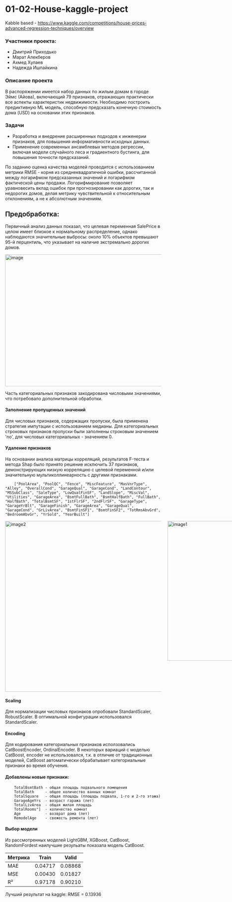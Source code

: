 # 01-02-House-kaggle-project

Kabble based - https://www.kaggle.com/competitions/house-prices-advanced-regression-techniques/overview

### Участники проекта:
* Дмитрий Приходько
* Марат Алекберов
* Ахмед Хулаев
* Надежда Ишпайкина

### Описание проекта
В распоряжении имеется набор данных по жилым домам в городе Эймс (Айова), включающий 79 признаков, отражающих практически все аспекты характеристик недвижимости. Необходимо построить предиктивную ML модель, способную предсказать конечную стоимость дома (USD) на основании этих признаков. 

### Задачи
* Разработка и внедрение расширенных подходов к инженерии признаков, для повышения информативности исходных данных.
* Применение современных ансамблевых методов регрессии, включая модели случайного леса и градиентного бустинга, для повышения точности предсказаний.

По заданию оценка качества моделей проводится с использованием метрики RMSE - корня из среднеквадратичной ошибки, рассчитанной между логарифмом предсказанных значений и логарифмом фактической цены продажи. Логорифмирование позволяет уравновесить вклад ошибок при прогнозировании как дорогих, так и недорогих домов, делая метрику чувствительной к относительным отклонениям, а не к абсолютным значениям.

## Предобработка:
Первичный анализ данных показал, что целевая переменная SalePrice в целом имеет близкое к нормальному распределение, однако наблюдаются значительные выбросы: около 10% объектов превышают 95-й перцентиль, что указывает на наличие экстремально дорогих домов.

<img width="565" height="425" alt="image" src="https://github.com/user-attachments/assets/93d267d6-4618-46fc-95a6-0cae654553e7" />

Часть категориальных признаков закодирована числовыми значениями, что потребовало дополнительной обработки.
	
#### Заполнение пропущенных значений
Для числовых признаков, содержащих пропуски, была применена стратегия импутации с использованием медианы. Для категориальных строковых признаков пропуски были заполнены строковым значением 'no', для числовых категориальных - значением 0.

#### Удаление признаков
На основании анализа матрицы корреляций, результатов F-теста и метода Shap было принято решение исключить 37 признаков, демонстрирующих низкую корреляцию с целевой переменной и/или значительную мультиколлинеарность с другими признаками.
 
		["PoolArea", "PoolQC", "Fence", "MiscFeature", "MasVnrType", "Alley", "OverallCond", "GarageQual", "GarageCond", "LandContour", "MSSubClass", "SaleType", "LowQualFinSF", "LandSlope", "MiscVal", "Utilities", "GarageArea", "BsmtFullBath", "BsmtHalfBath", "FullBath", "HalfBath", "TotalBsmtSF", "1stFlrSF", "2ndFlrSF", "GarageType", "GarageYrBlt", "GarageFinish", "GarageArea", "GarageQual", "GarageCond", "GrLivArea", "BsmtFinSF1", "BsmtFinSF2", "TotRmsAbvGrd", "BedroomAbvGr", "YrSold", "YearBuilt"]

<div style="display: flex; align-items: flex-start; gap: 20px;">
  <img width="550" height="550" alt="image2" src="https://github.com/user-attachments/assets/224493cf-7bd9-4fae-a8e3-10579cc837cf" />
  <img width="380" height="450" alt="image1" src="https://github.com/user-attachments/assets/226f281e-663b-42d7-af54-d94787d58fbe" />
</div>

#### Scaling
Для нормализации числовых признаков опробовали StandardScaler, RobustScaler. В оптимальной конфигурации использовался StandardScaler. 
	
#### Encoding
Для кодирования категориальных признаков исползовались CatBoostEncoder, OrdinalEncoder. В некоторых вариаций с моделью CatBoost, encoder не использовался, т.к. в отличие от традиционных моделей, CatBoost автоматически обрабатывает категориальные признаки во время обучения.

#### Добавлены новые признаки:
		TotalBsmtBath - общая площадь подвального помещения    
		TotalBath     - общее количество ванных комнат
		TotalSquare   - общая площадь (площадь подвала, 1-го и 2-го этажа)
		GarageAgeYrs  - возраст гаража (лет)
		TotalLivArea  - общая жилая площадь
		TotalRooms"]  - количество комнат
		Age           - возврат дома (лет) 
		RemodelAge    - свежесть ремонта (лет)
  
#### Выбор модели
Из рассмотренных моделей LightGBM, XGBoost, CatBoost, RandomFordest наилучшие резульаты показала модель CatBoost.

| Метрика       | Train            | Valid           |
|---------------|-----------------|----------------|
| MAE           | 0.04717         | 0.08868        |
| MSE           | 0.00430         | 0.01827        |
| R²            | 0.97178         | 0.90210        |

Лучший результат на kaggle: RMSE = 0.13936
